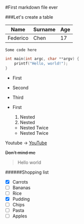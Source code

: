 #First markdown file ever

###Let's create a table

| __Name__ | __Surname__ | __Age__ |
| -------- | ----------- | ------- |
| Federico | Chen | 17 |

```
Some code here
```

```c
int main(int argc, char **argv) {
	printf("Hello, world!");
}
```

- First
- Second
- Third

- First
  1. Nested
  2. Nested
    - Nested Twice
	- Nested Twice

Youtube -> [YouTube](www.youtube.com)

~~Don't mind me~~

> Hello world

######Shopping list
- [x] Carrots
- [ ] Bananas
- [ ] Rice
- [x] Pudding
- [ ] Chips
- [ ] Pasta
- [ ] Apples
